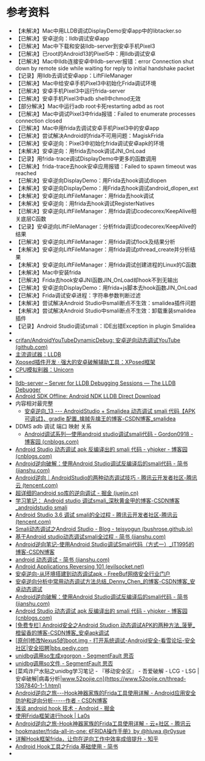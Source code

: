 # 参考资料

* 【未解决】Mac中用LLDB调试DisplayDemo安卓app中的libtacker.so
* 【已解决】安卓逆向：lldb调试安卓app
* 【已解决】Mac中下载和安装lldb-server到安卓手机Pixel3
* 【已解决】已root的Android13的Pixel5中：用lldb调试安卓
* 【已解决】Mac中lldb连接安卓中lldb-server报错：error Connection shut down by remote side while waiting for reply to initial handshake packet
* 【记录】用lldb去调试安卓app：LiftFileManager
* 【已解决】Mac中给安卓手机Pixel3中初始化Frida调试环境
* 【已解决】安卓手机Pixel3中运行frida-server
* 【已解决】安卓手机Pixel3中adb shell中chmod无效
* 【部分解决】Mac中运行adb root卡死restarting adbd as root
* 【已解决】Mac中调试Pixel3中frida报错：Failed to enumerate processes connection closed
* 【已解决】Mac中用frida去调试安卓手机Pixel3中的安卓app
* 【已解决】尝试解决Android的frida不可用问题：MagiskFrida
* 【已解决】安卓逆向：Pixel3中初始化frida调试安卓apk的环境
* 【未解决】安卓逆向：用frida去hook调试JNI_OnLoad
* 【记录】用frida-trace调试DisplayDemo中更多的函数调用
* 【已解决】frida-trace去hook安卓应用报错：Failed to spawn timeout was reached
* 【已解决】安卓逆向DisplayDemo：用Frida去hook调试dlopen
* 【未解决】安卓逆向DisplayDemo：用Frida去hook调试android_dlopen_ext
* 【未解决】安卓逆向LiftFileManager：用frida去hook调试
* 【未解决】安卓逆向：用frida去hook调试RegisterNatives
* 【已解决】安卓逆向LiftFileManager：用frida调试lcodecorex/KeepAlive相关底层C函数
* 【记录】安卓逆向LiftFileManager：分析frida调试lcodecorex/KeepAlive的结果
* 【已解决】安卓逆向LiftFileManager：用frida调试flock及结果分析
* 【未解决】安卓逆向LiftFileManager：用frida调试pthread_create并分析结果
* 【未解决】安卓逆向LiftFileManager：用frida调试创建进程的Linux的C函数
* 【未解决】Mac中安装frida
* 【已解决】Frida去hook安卓JNI函数JIN_OnLoad却hook不到无输出
* 【已解决】安卓逆向DisplayDemo：用frida+js脚本去hook函数JIN_OnLoad
* 【已解决】Frida调试安卓进程：字符串参数判断过滤
* 【未解决】尝试解决Android Studio中smali断点不生效：smalidea插件问题
* 【未解决】尝试解决Android Studio中smali断点不生效：卸载重装smalidea插件
* 【记录】Android Studio调试smali：IDE出错Exception in plugin Smalidea
* 
* [crifan/AndroidYouTubeDynamicDebug: 安卓逆向动态调试YouTube (github.com)](https://github.com/crifan/AndroidYouTubeDynamicDebug)
* [主流调试器：LLDB](https://book.crifan.org/books/popular_debugger_lldb/website/)
* [Xposed插件开发 · 强大的安卓破解辅助工具：XPosed框架](https://book.crifan.org/books/crack_assistant_xposed_framework/website/dev_xposed_plugin/)
* [CPU模拟利器：Unicorn](https://book.crifan.org/books/cpu_emulator_unicorn/website/)
* 
* [lldb-server – Server for LLDB Debugging Sessions — The LLDB Debugger](https://lldb.llvm.org/man/lldb-server.html)
* [Android SDK Offline: Android NDK LLDB Direct Download](https://androidsdkoffline.blogspot.com/p/android-ndk-lldb-direct-download.html)
* 内容相对最完整
  * [安卓逆向_13 --- AndroidStudio + Smalidea 动态调试 smali 代码【APK可调试】、gradle 配置_擒贼先擒王的博客-CSDN博客_smalidea](https://blog.csdn.net/freeking101/article/details/105937026)
* DDMS adb 调试 端口 映射 关系
  * [Android调试系列—使用android studio调试smali代码 - Gordon0918 - 博客园 (cnblogs.com)](https://www.cnblogs.com/gordon0918/p/5570811.html)
* [Android Studio 动态调试 apk 反编译出的 smali 代码 - yhjoker - 博客园 (cnblogs.com)](https://www.cnblogs.com/yhjoker/p/8974119.html)
* [Android逆向破解：使用Android Studio调试反编译后的smali代码 - 简书 (jianshu.com)](https://www.jianshu.com/p/6e66229ab89a)
* [Android逆向｜AndroidStudio的两种动态调试技巧 - 腾讯云开发者社区-腾讯云 (tencent.com)](https://cloud.tencent.com/developer/article/1877189)
* [超详细的android so库的逆向调试 - 掘金 (juejin.cn)](https://juejin.cn/post/6995378350323826696)
* [学习笔记： Android studio 调试smali_深秋黄金甲的博客-CSDN博客_androidstudio smali](https://blog.csdn.net/qq_20914907/article/details/126044898)
* [Android Studio 3.6 调试 smali的全过程 - 腾讯云开发者社区-腾讯云 (tencent.com)](https://cloud.tencent.com/developer/article/1720360)
* [Smali动态调试之Android Studio - Blog - teisyogun (bushrose.github.io)](https://bushrose.github.io/smalidebug-androidstudio/)
* [基于Android studio动态调试smali全过程 - 简书 (jianshu.com)](https://www.jianshu.com/p/9843e80f5ac5)
* [Android逆向笔记-使用Android Studio调试Smali代码（方式一）_IT1995的博客-CSDN博客](https://blog.csdn.net/qq78442761/article/details/117917718)
* [android 动态调试 - 简书 (jianshu.com)](https://www.jianshu.com/p/9332b408451c)
* [Android Applications Reversing 101 (evilsocket.net)](https://www.evilsocket.net/2017/04/27/Android-Applications-Reversing-101/#Debugging)
* [安卓逆向-从环境搭建到动态调试apk - FreeBuf网络安全行业门户](https://www.freebuf.com/articles/285861.html)
* [安卓逆向分析中常用动态调试方法总结_Denny_Chen_的博客-CSDN博客_安卓动态调试](https://blog.csdn.net/Denny_Chen_/article/details/90580744)
* [Android逆向破解：使用Android Studio调试反编译后的smali代码 - 简书 (jianshu.com)](https://www.jianshu.com/p/6e66229ab89a)
* [Android Studio 动态调试 apk 反编译出的 smali 代码 - yhjoker - 博客园 (cnblogs.com)](https://www.cnblogs.com/yhjoker/p/8974119.html)
* [[免费专栏] Android安全之Android Studion 动态调试APK的两种方法_菠萝_橙留香的博客-CSDN博客_安卓apk调试](https://orangey.blog.csdn.net/article/details/126219935)
* [[原创]修改Nexus5的boot.img - 打开系统调试-Android安全-看雪论坛-安全社区|安全招聘|bbs.pediy.com](https://bbs.pediy.com/thread-197334.htm)
* [unidbg调用so生成xgorgon - SegmentFault 思否](https://segmentfault.com/a/1190000023651902)
* [unidbg调用so文件 - SegmentFault 思否](https://segmentfault.com/a/1190000040333765)
* [菜鸡诈尸水贴之unidbg学习笔记 - 『移动安全区』 - 吾爱破解 - LCG - LSG |安卓破解|病毒分析|www.52pojie.cn](https://www.52pojie.cn/thread-1367840-1-1.html)
* [Android逆向之旅---Hook神器家族的Frida工具使用详解 - Android应用安全防护和逆向分析-----作者 - CSDN博客](https://blog.csdn.net/jiangwei0910410003/article/details/80372118)
* [浅谈 android hook 技术 - Android - 掘金](https://juejin.im/entry/58c0ed5ea22b9d0058923ee2)
* [使用Frida框架进行hook | La0s](https://la0s.github.io/2018/06/21/frida/)
* [Android逆向之旅-Hook神器家族的Frida工具使用详解 - 云+社区 - 腾讯云](https://cloud.tencent.com/developer/news/261990)
* [hookmaster/frida-all-in-one: 《FRIDA操作手册》by @hluwa @r0ysue](https://github.com/hookmaster/frida-all-in-one)
* [详解Hook框架frida，让你在逆向工作中效率成倍提升 - 知乎](https://zhuanlan.zhihu.com/p/41662447)
* [Android Hook工具之Frida 基础使用 - 简书](https://www.jianshu.com/p/d4a44f803f33)
* 
